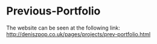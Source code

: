 # Previous-Portfolio

The website can be seen at the following link: http://deniszpop.co.uk/pages/projects/prev-portfolio.html
